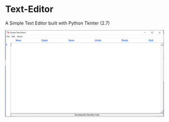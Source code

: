 # Text-Editor
A Simple Text Editor built with Python Tkinter (2.7)



![Image description](images/1.jpg)

